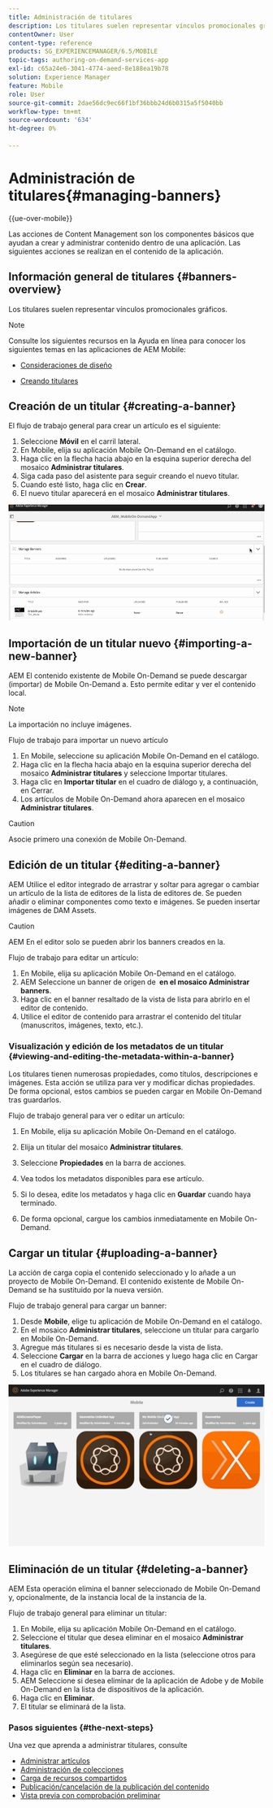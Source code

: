 ```yaml
---
title: Administración de titulares
description: Los titulares suelen representar vínculos promocionales gráficos. Siga esta página para obtener más información.
contentOwner: User
content-type: reference
products: SG_EXPERIENCEMANAGER/6.5/MOBILE
topic-tags: authoring-on-demand-services-app
exl-id: c65a24e6-3041-4774-aeed-8e188ea19b78
solution: Experience Manager
feature: Mobile
role: User
source-git-commit: 2dae56dc9ec66f1bf36bbb24d6b0315a5f5040bb
workflow-type: tm+mt
source-wordcount: '634'
ht-degree: 0%

---
```


# Administración de titulares{#managing-banners}

{{ue-over-mobile}}

Las acciones de Content Management son los componentes básicos que ayudan a crear y administrar contenido dentro de una aplicación. Las siguientes acciones se realizan en el contenido de la aplicación.

## Información general de titulares {#banners-overview}

Los titulares suelen representar vínculos promocionales gráficos.

>[!NOTE]
>
>Consulte los siguientes recursos en la Ayuda en línea para conocer los siguientes temas en las aplicaciones de AEM Mobile:
>
>* [Consideraciones de diseño](https://helpx.adobe.com/digital-publishing-solution/help/design-app.html)
>
>* [Creando titulares](https://helpx.adobe.com/digital-publishing-solution/help/creating-banners.html)
>

## Creación de un titular {#creating-a-banner}

El flujo de trabajo general para crear un artículo es el siguiente:

1. Seleccione **Móvil** en el carril lateral.
1. En Mobile, elija su aplicación Mobile On-Demand en el catálogo.
1. Haga clic en la flecha hacia abajo en la esquina superior derecha del mosaico **Administrar titulares**.
1. Siga cada paso del asistente para seguir creando el nuevo titular.
1. Cuando esté listo, haga clic en **Crear**.
1. El nuevo titular aparecerá en el mosaico **Administrar titulares**.

![chlimage_1-6](assets/chlimage_1-6.gif)

## Importación de un titular nuevo {#importing-a-new-banner}

AEM El contenido existente de Mobile On-Demand se puede descargar (importar) de Mobile On-Demand a. Esto permite editar y ver el contenido local.

>[!NOTE]
>
>La importación no incluye imágenes.

Flujo de trabajo para importar un nuevo artículo

1. En Mobile, seleccione su aplicación Mobile On-Demand en el catálogo.
1. Haga clic en la flecha hacia abajo en la esquina superior derecha del mosaico **Administrar titulares** y seleccione Importar titulares.
1. Haga clic en **Importar titular** en el cuadro de diálogo y, a continuación, en Cerrar.
1. Los artículos de Mobile On-Demand ahora aparecen en el mosaico **Administrar titulares**.

>[!CAUTION]
>
>Asocie primero una conexión de Mobile On-Demand.

## Edición de un titular {#editing-a-banner}

AEM Utilice el editor integrado de arrastrar y soltar para agregar o cambiar un artículo de la lista de editores de la lista de editores de. Se pueden añadir o eliminar componentes como texto e imágenes. Se pueden insertar imágenes de DAM Assets.

>[!CAUTION]
>
>AEM En el editor solo se pueden abrir los banners creados en la.

Flujo de trabajo para editar un artículo:

1. En Mobile, elija su aplicación Mobile On-Demand en el catálogo.
1. AEM Seleccione un banner de origen de **&#x200B; en el mosaico Administrar banners**.
1. Haga clic en el banner resaltado de la vista de lista para abrirlo en el editor de contenido.
1. Utilice el editor de contenido para arrastrar el contenido del titular (manuscritos, imágenes, texto, etc.).

### Visualización y edición de los metadatos de un titular {#viewing-and-editing-the-metadata-within-a-banner}

Los titulares tienen numerosas propiedades, como títulos, descripciones e imágenes. Esta acción se utiliza para ver y modificar dichas propiedades. De forma opcional, estos cambios se pueden cargar en Mobile On-Demand tras guardarlos.

Flujo de trabajo general para ver o editar un artículo:

1. En Mobile, elija su aplicación Mobile On-Demand en el catálogo.
1. Elija un titular del mosaico **Administrar titulares**.

1. Seleccione **Propiedades** en la barra de acciones.
1. Vea todos los metadatos disponibles para ese artículo.
1. Si lo desea, edite los metadatos y haga clic en **Guardar** cuando haya terminado.
1. De forma opcional, cargue los cambios inmediatamente en Mobile On-Demand.

## Cargar un titular {#uploading-a-banner}

La acción de carga copia el contenido seleccionado y lo añade a un proyecto de Mobile On-Demand. El contenido existente de Mobile On-Demand se ha sustituido por la nueva versión.

Flujo de trabajo general para cargar un banner:

1. Desde **Mobile**, elige tu aplicación de Mobile On-Demand en el catálogo.
1. En el mosaico **Administrar titulares**, seleccione un titular para cargarlo en Mobile On-Demand.
1. Agregue más titulares si es necesario desde la vista de lista.
1. Seleccione **Cargar** en la barra de acciones y luego haga clic en Cargar en el cuadro de diálogo.
1. Los titulares se han cargado ahora en Mobile On-Demand.

![chlimage_1-7](assets/chlimage_1-7.gif)

## Eliminación de un titular {#deleting-a-banner}

AEM Esta operación elimina el banner seleccionado de Mobile On-Demand y, opcionalmente, de la instancia local de la instancia de la.

Flujo de trabajo general para eliminar un titular:

1. En Mobile, elija su aplicación Mobile On-Demand en el catálogo.
1. Seleccione el titular que desea eliminar en el mosaico **Administrar titulares**.
1. Asegúrese de que esté seleccionado en la lista (seleccione otros para eliminarlos según sea necesario).
1. Haga clic en **Eliminar** en la barra de acciones.
1. AEM Seleccione si desea eliminar de la aplicación de Adobe y de Mobile On-Demand en la lista de dispositivos de la aplicación.
1. Haga clic en **Eliminar**.
1. El titular se eliminará de la lista.

### Pasos siguientes {#the-next-steps}

Una vez que aprenda a administrar titulares, consulte

* [Administrar artículos](/help/mobile/mobile-on-demand-managing-articles.md)
* [Administración de colecciones](/help/mobile/mobile-on-demand-managing-collections.md)
* [Carga de recursos compartidos](/help/mobile/mobile-on-demand-shared-resources.md)
* [Publicación/cancelación de la publicación del contenido](/help/mobile/mobile-on-demand-publishing-unpublishing.md)
* [Vista previa con comprobación preliminar](/help/mobile/aem-mobile-manage-ondemand-services.md)
